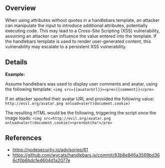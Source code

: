 ## Overview
When using attributes without quotes in a handlebars template, an attacker can manipulate the input to introduce additional attributes, potentially executing code. This may lead to a Cross-Site Scripting (XSS) vulnerability, assuming an attacker can influence the value entered into the template. If the handlebars template is used to render user-generated content, this vulnerability may escalate to a persistent XSS vulnerability.

## Details

**Example:**

Assume handlebars was used to display user comments and avatar, using the following template: 
`<img src={{avatarUrl}}><pre>{{comment}}</pre>`

If an attacker spoofed their avatar URL and provided the following value: 
`http://evil.org/avatar.png onload=alert(document.cookie)`

The resulting HTML would be the following, triggering the script once the image loads:
`<img src=http://evil.org/avatar.png onload=alert(document.cookie)><pre>Gotcha!</pre>`

## References
- https://nodesecurity.io/advisories/61
- https://github.com/wycats/handlebars.js/commit/83b8e846a3569bd366cf0b6bdc1e4604d1a2077e
